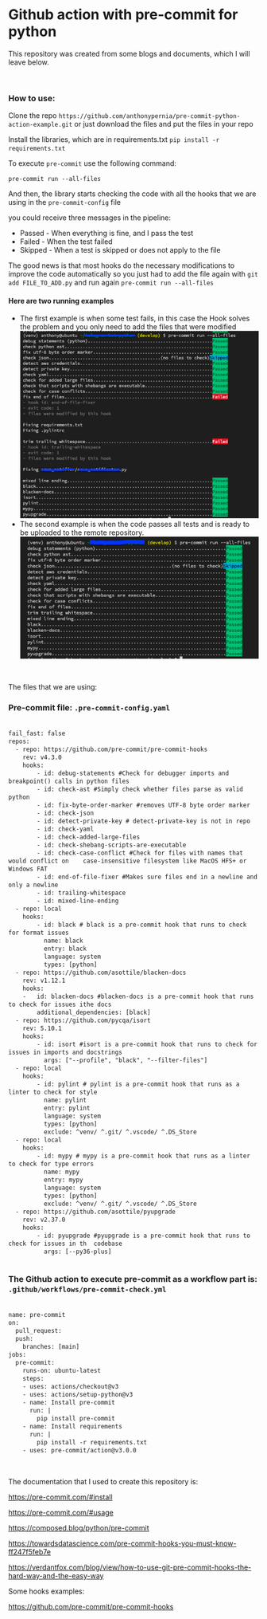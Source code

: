 <div>
    <h1>
        Github action with pre-commit for python
    </h1>
    <p>This repository was created from some blogs and documents, which I will leave below.</p>
    <br>
    <h3>How to use:</h3>
    <Put>Clone the repo <code>https://github.com/anthonypernia/pre-commit-python-action-example.git</code> or just download the files and put the files in your repo</p>
    <p>Install the libraries, which are in requirements.txt <code>pip install -r requirements.txt </code></p>
    <p>To execute <code>pre-commit</code> use the following command:</p>
    <pre><code>pre-commit run --all-files</code></pre>
    <p>And then, the library starts checking the code with all the hooks that we are using in the <code>pre-commit-config</code> file</p>
    <p>you could receive three messages in the pipeline:</p>
    <ul>
    <li>Passed - When everything is fine, and I pass the test </li>
    <li>Failed - When the test failed</li>
    <li>Skipped - When a test is skipped or does not apply to the file</li>
    </ul>
    <p>The good news is that most hooks do the necessary modifications to improve the code automatically so you just had to add the file again with <code>git add FILE_TO_ADD.py</code> and run again <code>pre-commit run --all-files</code></p>
    <h4>Here are two running examples</h4>
    <ul>
    <li>The first example is when some test fails, in this case the Hook solves the problem and you only need to add the files that were modified </li>
    <img src="https://raw.githubusercontent.com/anthonypernia/pre-commit-python-action-example/main/examples/example2.png"></img>
    <li>The second example is when the code passes all tests and is ready to be uploaded to the remote repository.</li>
    <img src="https://raw.githubusercontent.com/anthonypernia/pre-commit-python-action-example/main/examples/example1.png"></img>
    </ul>
    <br>
    <p>The files that we are using:</p>
        <h3>Pre-commit file: <code>.pre-commit-config.yaml</code></h3>
    <pre><code>
fail_fast: false
repos:
  - repo: https://github.com/pre-commit/pre-commit-hooks
    rev: v4.3.0
    hooks:
        - id: debug-statements #Check for debugger imports and breakpoint() calls in python files
        - id: check-ast #Simply check whether files parse as valid python
        - id: fix-byte-order-marker #removes UTF-8 byte order marker
        - id: check-json
        - id: detect-private-key # detect-private-key is not in repo
        - id: check-yaml
        - id: check-added-large-files
        - id: check-shebang-scripts-are-executable
        - id: check-case-conflict #Check for files with names that would conflict on    case-insensitive filesystem like MacOS HFS+ or Windows FAT
        - id: end-of-file-fixer #Makes sure files end in a newline and only a newline
        - id: trailing-whitespace
        - id: mixed-line-ending
  - repo: local
    hooks:
        - id: black # black is a pre-commit hook that runs to check for format issues
          name: black
          entry: black
          language: system
          types: [python]
  - repo: https://github.com/asottile/blacken-docs
    rev: v1.12.1
    hooks:
    -   id: blacken-docs #blacken-docs is a pre-commit hook that runs to check for issues ithe docs
        additional_dependencies: [black]
  - repo: https://github.com/pycqa/isort
    rev: 5.10.1
    hooks:
        - id: isort #isort is a pre-commit hook that runs to check for issues in imports and docstrings
          args: ["--profile", "black", "--filter-files"]
  - repo: local
    hooks:
        - id: pylint # pylint is a pre-commit hook that runs as a linter to check for style
          name: pylint
          entry: pylint
          language: system
          types: [python]
          exclude: ^venv/ ^.git/ ^.vscode/ ^.DS_Store
  - repo: local
    hooks:
        - id: mypy # mypy is a pre-commit hook that runs as a linter to check for type errors
          name: mypy
          entry: mypy
          language: system
          types: [python]
          exclude: ^venv/ ^.git/ ^.vscode/ ^.DS_Store
  - repo: https://github.com/asottile/pyupgrade
    rev: v2.37.0
    hooks:
        - id: pyupgrade #pyupgrade is a pre-commit hook that runs to check for issues in th  codebase
          args: [--py36-plus]
    </code></pre>
    <h3>The Github action to execute pre-commit as a workflow part is: <code>.github/workflows/pre-commit-check.yml</code></h3>
    <pre><code>
name: pre-commit
on:
  pull_request:
  push:
    branches: [main]
jobs:
  pre-commit:
    runs-on: ubuntu-latest
    steps:
    - uses: actions/checkout@v3
    - uses: actions/setup-python@v3
    - name: Install pre-commit
      run: |
        pip install pre-commit
    - name: Install requirements
      run: |
        pip install -r requirements.txt
    - uses: pre-commit/action@v3.0.0
    </code></pre>
    <br>
    The documentation that I used to create this repository is:
    <p><a href="https://pre-commit.com/#install">https://pre-commit.com/#install</a></p>
    <p><a href="https://pre-commit.com/#usage">https://pre-commit.com/#usage</a></p>
    <p><a href="https://composed.blog/python/pre-commit">https://composed.blog/python/pre-commit</a></p>
    <p><a
            href="https://towardsdatascience.com/pre-commit-hooks-you-must-know-ff247f5feb7e">https://towardsdatascience.com/pre-commit-hooks-you-must-know-ff247f5feb7e</a>
    </p>
    <p><a
            href="https://verdantfox.com/blog/view/how-to-use-git-pre-commit-hooks-the-hard-way-and-the-easy-way">https://verdantfox.com/blog/view/how-to-use-git-pre-commit-hooks-the-hard-way-and-the-easy-way</a>
    </p>
    <p>Some hooks examples:</p>
    <p><a href="https://github.com/pre-commit/pre-commit-hooks">https://github.com/pre-commit/pre-commit-hooks</a></p>
</div>
